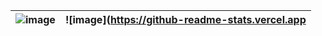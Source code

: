 

| ![image](https://github-readme-stats.vercel.app/api/top-langs/?username=MadeOfBees)  | ![image](https://github-readme-stats.vercel.app
| ------------- | ------------- |
<!---
MadeOfBees/MadeOfBees is a ✨ special ✨ repository because its `README.md` (this file) appears on your GitHub profile.
You can click the Preview link to take a look at your changes.
--->
